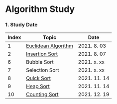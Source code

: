 # Algorithm Study

### 1. Study Date
|Index|Topic|Date|
|------|---|---|
|1|[Euclidean Algorithm](https://github.com/khsexk/Alkorithm_Study/blob/main/Euclidean%20Algorithm/README.md)|2021. 8. 03|
|2|[Insertion Sort](https://alkorithm.tistory.com/entry/Algorithm-Study-%EC%82%BD%EC%9E%85-%EC%A0%95%EB%A0%ACInsertion-Sort-java-swift-Alkorithm)|2021. 8. 07|
|6|Bubble Sort|2021. x. xx|
|7|Selection Sort|2021. x. xx|
|8|[Quick Sort](https://github.com/khsexk/Alkorithm_Study/blob/main/Sort_Algorithm/Quick_Sort%20(%ED%80%B5%20%EC%A0%95%EB%A0%AC)/quickSort_Theory.md)|2021. 11. 14|
|9|[Heap Sort]()|2021. 11. 14|
|10|[Counting Sort](https://github.com/khsexk/Alkorithm_Study/blob/main/Sort_Algorithm/Counting_Sort%20(계수정렬)/countingSort_Theory.md)|2021. 12. 19|
